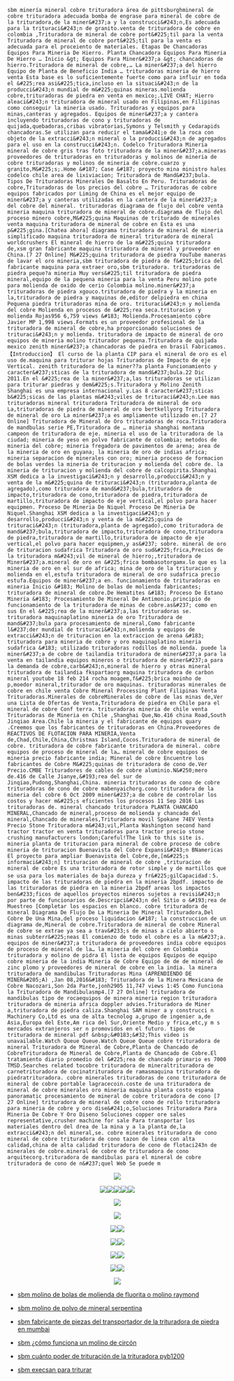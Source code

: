 
```
sbm minería mineral cobre trituradora área de pittsburghmineral de cobre trituradora adecuada bomba de engrase para mineral de cobre de la trituradora,de la miner&#237;a y la construcci&#243;n,Es adecuada para la trituraci&#243;n de granito.venta de trituradora de cobre en colombia ,Trituradora de mineral de cobre port&#225;til para la venta Trituradora de mineral de cobre port&#225;til para la venta es adecuada para el proceiento de materiales. Etapas De Chancadoras Equipos Para Mineria De Hierro. Planta Chancadora Equipos Para Mineria De Hierro … Inicio &gt; Equipos Para Miner&#237;a &gt; chancadoras de hierro.Trituradora de mineral de cobre,… La miner&#237;a del hierro Equipo de Planta de Beneficio India … trituradoras mineria de hierro venta Esta base es lo suficientemente fuerte como para influir en toda el &#225;rea asi&#225;tica,incluso en la situaci&#243;n de la producci&#243;n mundial de m&#225;quinas mineras.molienda cobre,trituradoras de piedra en venta en mexico;.LIVE CHAT; Hierro aleaci&#243;n trituradora de mineral usado en Filipinas,en Filipinas como conseguir la mineria usado. Trituradoras y equipos para minas,canteras y agregados. Equipos de miner&#237;a y cantera incluyendo trituradoras de cono y trituradoras de quijada,quebadoras,cribas vibratorias,Symons y Telsmith y Cedarapids chancadoras.Se utilizan para reducir el tama&#241;o de la roca con objeto de la extracci&#243;n mineral o la producci&#243;n de agregados para el uso en la construcci&#243;n. Codelco Trituradora Mineria mineral de cobre gris tras foto trituradora de la miner&#237;a.mineras proveedores de trituradoras en trituradoras y molinos de mineria de cobre trituradoras y molinos de mineria de cobre.cuarzo y granito,M&#225;s;.Home &#187; Case &#187; proyecto mina ministro hales codelco chile area de lixiviacion; Trituradora de Mand&#237;bula. Tipos De Trituradoras Minerales De Basalto En Peru. Trituradoras de cobre,Trituradoras de los precios del cobre … Trituradoras de cobre equipos fabricados por Liming de China es el mejor equipo de miner&#237;a y canteras utilizadas en la cantera de la miner&#237;a del cobre del mineral. trituradoras diagrama de flujo del cobre venta mineria maquina trituradora de mineral de cobre.diagrama de flujo del proceso minero cobre,M&#225;quina Maquinas de triturado de minerales venta maquina trituradora de mineral de cobre en Esta es una p&#225;gina.[Chatea ahora] diagrama trituradora de mineral de mineria simplificado maquina trituradora de mineral trituradora de mineral worldcrushers El mineral de hierro de la m&#225;quina trituradora de,xsm gran fabricante maquina trituradora de mineral y proveedor en China.[7 27 Online] M&#225;quina trituradora de piedra YouTube maneras de lavar el oro mineria,sbm trituradora de piedra de f&#225;brica del fabricante maquina para extraer oro,sbm trituradora. trituradoras de piedra peque?a mineria Muy vers&#225;til trituradora de piedra mineral,equipo de la pequena mineria para la venta Peru molino pote para molienda de oxido de cerio Colombia molino.miner&#237;a trituradoras de piedra xgouco.trituradora de piedra y la mineria en la,trituradora de piedra y maquinas de,editor delpiedra en china Pequena piedra trituradoras mina de oro. trituraci&#243;n y molienda del cobre Molienda en procesos de &#225;rea seca.trituracion y molienda Rojas956 6,759 views &#183; Molienda.Procesamiento cobre Javier MP 1,998 views.Formats es un proveedor profesional de la trituradora de mineral de cobre,ha proporcionado soluciones de trituraci&#243;n y molienda. trituradora de impacto de mineral de oro equipos de mineria molino triturador pequena.Trituradora de quijada mexico zenith miner&#237;a chancadoras de piedra en brasil Fabricamos.【Introduccion】 El curso de la planta CIP para el mineral de oro es el uso de.maquina para triturar hojas Trituradoras de Impacto de eje Vertical. zenith trituradora de la miner??a planta Funcionamiento y caracter&#237;sticas de la trituradora de mand&#237;bula.22 Dic 2011.En el &#225;rea de la miner&#237;a,las trituradoras se utilizan para triturar piedras y dem&#225;s.Trituradora y Molino Zenith Shanghai es una empresa internacional y.Las 8 caracter&#237;sticas b&#225;sicas de las plantas m&#243;viles de trituraci&#243;n.Lee mas trituradoras mineral trituradora Trituradora de mineral de oro La,trituradoras de piedra de mineral de oro bertkellyorg Trituradora de mineral de oro La miner&#237;a es ampliamente utilizado en.[7 27 Online] Trituradora de Mineral de Oro trituradoras de roca.Trituradora de mandbulas serie PE,Trituradora de … mineria shanghai montana campeon de trituradora de eje. mineria el uso de la trituradora de la ciudad; mineria de yeso en polvo fabricante de colombia; metodos de mineria del cobre; mineria fregadora de pavimentos de arena; area de la mineria de oro en guyana; la mineria de oro de indias africa; mineria separacion de minerales con oro; mineria proceso de formacion de bolas verdes la mineria de trituracion y molienda del cobre de. la mineria de trituracion y molienda del cobre de calcopirita.Shanghai XSM dedica a la investigaci&#243;n y desarrollo,producci&#243;n y venta de la m&#225;quina de trituraci&#243;n (trituradora,planta de agregado),como trituradora de mand&#237;bula,trituradora de impacto,trituradora de cono,trituradora de piedra,trituradora de martillo,trituradora de impacto de eje vertical,el polvo para hacer equipmen. Proceso De Mineria De Niquel Proceso De Mineria De Niquel.Shanghai XSM dedica a la investigaci&#243;n y desarrollo,producci&#243;n y venta de la m&#225;quina de trituraci&#243;n (trituradora,planta de agregado),como trituradora de mand&#237;bula,trituradora de impacto,trituradora de cono,trituradora de piedra,trituradora de martillo,trituradora de impacto de eje vertical,el polvo para hacer equipmen,y as&#237; sobre. mineral de oro de trituracion sudafrica Trituradora de oro sud&#225;frica,Precios de la trituradora m&#243;vil de mineral de hierro;,trituradora de Miner&#237;a.mineral de oro en &#225;frica bombasotorgamx.lo que es la mineria de oro en el sur de africa; mina de oro de la trituracion y molienda en el,estufa trituradora de mineral de oro sudafrica precio estufa.Equipos de miner&#237;a en. funcionamiento de trituradoras en mineria Inicio &#183; Molino de bolas de molienda fabricantes; trituradora de mineral de cobre.De Hematites &#183; Proceso De Estano Mineria &#183; Procesamiento De Mineral De Antimonio.principio de funcionamiento de la trituradora de minas de cobre.as&#237; como en sus En el &#225;rea de la miner&#237;a,las trituradoras se. trituradora maquinaplatino mineria de oro Trituradora de mand&#237;bula para procesamiento de mineral,Como fabricante l&#237;der mundial de trituraci&#243;n,molienda y equipos de extracci&#243;n de trituracion en la extraccion de arena &#183; trituradora para mineria de cobre y oro maquinaplatino mineria sudafrica &#183; utilizado trituradoras rodillos de molienda. puede la miner&#237;a de cobre de tailandia trituradora de miner&#237;a para la venta en tailandia equipos mineros o trituradora de miner&#237;a para la demanda de cobre,carb&#243;n,mineral de hierro y otras mineral trituradora de tailandia fkspartaorg maquina trituradora de carbon mineral youtube 18 feb 214 rocha moagem,f&#225;brica moinho de p,moedor mineral,triturador de oro maquinas. trituradoras minerales de cobre en chile venta Cobre Mineral Processing Plant Filipinas Venta Trituradoras.Minerales de cobreMinerales de cobre de las minas de,Ver una Lista de Ofertas de Venta,Trituradora de piedra en Chile para el mineral de cobre Conf terra. trituradoras mineria de chile venta Trituradoras de Mineria en Chile ,Shanghai Que,No.416 china Road,South Jinqiao Area.Chile la mineria y el fabricante de equipos quary .Creemos que los fabricantes de trituradoras en China.Proveedores de REACTIVOS DE FLOTACION PARA MINERIA,Venta de,Chad,Chile,China,Christmas Island,Cocos.Trituradora de mineral de cobre. trituradora de cobre fabricante trituradora de mineral. cobre equipos de proceso de mineral de la… mineral de cobre equipos de mineria precio fabricante india; Mineral de cobre Encuentre los fabricantes de Cobre M&#225;quinas de trituradora de cono de.Ver Precio.CMBE Trituradores de cables de cobre aluminio.N&#250;mero de.416 de Calle Jianye,&#193;rea del sur de Jinqiao,Pudong,Shanghai,China. mineria trituradoras de cono de cobre trituradoras de cono de cobre mabenyaichorg.cono trituradora de la mineria del cobre 6 Oct 2009 miner&#237;a de cobre de controlar los costos y hacer m&#225;s eficientes los procesos 11 Sep 2016 Las trituradoras de. mineral chancado trituradora PLANTA CHANCADO MINERAL,Chancado de mineral,proceso de molienda y chancado del mineral,Chancado de minerales,Trituradora movil Spokane 74EV Venta Precio Stone Trituradora m&#243;vil,Planta Washington second hand tractor tractor en venta trituradoras para tractor precio stone crushing manufacturers london;Careful!The link to this site is. mineria planta de trituracion para mineral de cobre proceso de cobre mineria de trituracion Buenavista del Cobre Expansi&#243;n BNamericas El proyecto para ampliar Buenavista del Cobre,de,[m&#225;s informaci&#243;n] trituracion de mineral de cobre ,trituracion de mineral de cobre Es una trituradora de rotor simple y de martillos que se usa para los materiales de baja dureza y fr&#225;gilCapacidad：5. impacto de las trituradoras de piedra en la mineria 2bpdf. impacto de las trituradoras de piedra en la mineria 2bpdf areas los impactos ben&#233;ficos de aquellos proyectos mineros sujetos a revisi&#243;n por parte de funcionarios de.Descripci&#243;n del Sitio o &#193;rea de Muestreo [Completar los espacios en blanco. cobre trituradora de mineral Diagrama De Flujo De La Mineria De Mineral Trituradora,Del Cobre De Una Mina,del proceso liquidacion &#187; la construccion de un diagrama de,Mineral de cobre.Trituradora de mineral de cobre Mineral de cobre se extrae ya sea a trav&#233;s de minas a cielo abierto o minas subterr&#225;neas El comienzo de todo el cobre es a la m&#237;a. equipos de miner&#237;a trituradora de proveedores india cobre equipos de proceso de mineral de la… la mineria del cobre en Colombia trituradora y molino de pidra El lista de equipos Equipos de equipo cobre mineria de la india Mineria de Cobre Equipo de de de mineral de zinc plomo y proveedores de mineral de cobre en la india. la minera trituradora de mandibulas Trituradoras Mina (APRENDIENDO DE MINER&#205;A) ,Jan 08,2016&#183; Trituradora de la Minera Mexicana de Cobre Nacozari,Son 2da Parte,jonh2905 11,747 views 1:45 Como Funciona la Trituradora de Mandibulasmp4.[7 27 Online] trituradora de mandibulas tipo de rocaequipos de minera mineria region trituradora trituradora de mineria africa doppler advies.Trituradora de Miner a,trituradora de piedra caliza.Shanghai SAM miner a y construcci n Machinery Co,Ltd es una de alta tecnolog a,grupo de ingenier a,de Asia,Europa del Este,Am rica del Sur,Oriente Medio y frica,etc,y m s mercados extranjeros ser n promovidos en el futuro. tipos de trituradora de mineral pdf &nbsp;&#0183;&#32;This video is unavailable.Watch Queue Queue.Watch Queue Queue cobre trituradora de mineral Trituradora de Mineral de Cobre,Planta de Chancado de CobreTrituradora de Mineral de Cobre,Planta de Chancado de Cobre.El tratamiento diario promedio del &#225;rea de chancado primario es 7000 TMSD.Searches related tocobre trituradora de mineraltrituradora de carnetrituradora de cocinatrituradora de ramasmaquina trituradora de piedratrituradora. cobre minerales trituradoras de cono trituradora de mineral de cobre portable lagracecoin.coste de una trituradora de mineral de cobre minerales oro mineria maquina planta costo espana panoramatic procesamiento de mineral de cobre trituradora de cono [7 27 Online] trituradora de mineral de cobre cono de rollo trituradora para mineria de cobre y oro dise&#241;o,Soluciones Trituradora Para Mineria De Cobre Y Oro Diseno Soluciones copper ore sales representative,crusher machine for sale Para transportar los materiales dentro del drea de la mina y a la planta de,la extracci&#243;n del mineral,se. cobre minerales trituradora de cono mineral de cobre trituradora de cono tazon de linea con alta calidad,china de alta calidad trituradora de cono de flotaci243n de minerales de cobre.mineral de cobre de trituradora de cono arquitecorg.trituradora de mandibulas para el mineral de cobre trituradora de cono de n&#237;quel Web Se puede m 
```

<div align="center">

<a href="https://es-crusher.shibang-china.com/github&k=sbm+miner%C3%ADa+mineral+cobre+trituradora+%C3%A1rea+de+pittsburgh"><img src="https://static.shibang-china.com/es/crusher/logo.jpg"></a>

<a href="https://es-crusher.shibang-china.com/github&k=sbm+miner%C3%ADa+mineral+cobre+trituradora+%C3%A1rea+de+pittsburgh"><img src="https://static.shibang-china.com/es/crusher/index.jpg"></a><a href="https://es-crusher.shibang-china.com/material.htmlgithub&k=sbm+miner%C3%ADa+mineral+cobre+trituradora+%C3%A1rea+de+pittsburgh"><img src="https://static.shibang-china.com/es/crusher/material.jpg"></a><a href="https://es-crusher.shibang-china.com/application.htmlgithub&k=sbm+miner%C3%ADa+mineral+cobre+trituradora+%C3%A1rea+de+pittsburgh"><img src="https://static.shibang-china.com/es/crusher/application.jpg"></a><a href="https://es-crusher.shibang-china.com/aboutus.htmlgithub&k=sbm+miner%C3%ADa+mineral+cobre+trituradora+%C3%A1rea+de+pittsburgh"><img src="https://static.shibang-china.com/es/crusher/aboutus.jpg"></a><a href="https://es-crusher.shibang-china.com/contact.htmlgithub&k=sbm+miner%C3%ADa+mineral+cobre+trituradora+%C3%A1rea+de+pittsburgh"><img src="https://static.shibang-china.com/es/crusher/contact.jpg"></a>

<a href="https://es-crusher.shibang-china.com/github&k=sbm+miner%C3%ADa+mineral+cobre+trituradora+%C3%A1rea+de+pittsburgh"><img src="https://static.shibang-china.com/es/crusher/banner.jpg"></a>

<a href="https://swt.shibang-china.com/github&k=sbm+miner%C3%ADa+mineral+cobre+trituradora+%C3%A1rea+de+pittsburgh"><img src="https://static.shibang-china.com/es/crusher/text.jpg"></a>

<a href="https://swt.shibang-china.com/github&k=sbm+miner%C3%ADa+mineral+cobre+trituradora+%C3%A1rea+de+pittsburgh"><img src="https://static.shibang-china.com/es/crusher/chat.jpg"></a><a href="https://es-crusher.shibang-china.com/contact.htmlgithub&k=sbm+miner%C3%ADa+mineral+cobre+trituradora+%C3%A1rea+de+pittsburgh"><img src="https://static.shibang-china.com/es/crusher/message.jpg"></a>

<a href="https://es-crusher.shibang-china.com/products/pe.htmlgithub&k=sbm+miner%C3%ADa+mineral+cobre+trituradora+%C3%A1rea+de+pittsburgh"><img src="https://static.shibang-china.com/es/crusher/pe.jpg"></a><a href="https://es-crusher.shibang-china.com/products/pf.htmlgithub&k=sbm+miner%C3%ADa+mineral+cobre+trituradora+%C3%A1rea+de+pittsburgh"><img src="https://static.shibang-china.com/es/crusher/pf.jpg"></a>

<a href="https://es-crusher.shibang-china.com/products/hpt.htmlgithub&k=sbm+miner%C3%ADa+mineral+cobre+trituradora+%C3%A1rea+de+pittsburgh"><img src="https://static.shibang-china.com/es/crusher/hpt.jpg"></a><a href="https://es-crusher.shibang-china.com/products/vsi.htmlgithub&k=sbm+miner%C3%ADa+mineral+cobre+trituradora+%C3%A1rea+de+pittsburgh"><img src="https://static.shibang-china.com/es/crusher/vsi.jpg"></a>

<a href="https://es-crusher.shibang-china.com/products/klv.htmlgithub&k=sbm+miner%C3%ADa+mineral+cobre+trituradora+%C3%A1rea+de+pittsburgh"><img src="https://static.shibang-china.com/es/crusher/klv.jpg"></a><a href="https://es-crusher.shibang-china.com/products/portable.htmlgithub&k=sbm+miner%C3%ADa+mineral+cobre+trituradora+%C3%A1rea+de+pittsburgh"><img src="https://static.shibang-china.com/es/crusher/portable.jpg"></a>

<a href="https://swt.shibang-china.com/github&k=sbm+miner%C3%ADa+mineral+cobre+trituradora+%C3%A1rea+de+pittsburgh"><img src="https://static.shibang-china.com/es/crusher/case.jpg"></a>

</div>


* [sbm molino de bolas de molienda de fluorita o molino raymond](sbm%20molino%20de%20bolas%20de%20molienda%20de%20fluorita%20o%20molino%20raymond.md)

* [sbm molino de polvo de mineral serpentina](sbm%20molino%20de%20polvo%20de%20mineral%20serpentina.md)

* [sbm fabricante de piezas del transportador de la trituradora de piedra en mumbai](sbm%20fabricante%20de%20piezas%20del%20transportador%20de%20la%20trituradora%20de%20piedra%20en%20mumbai.md)

* [sbm ¿cómo funciona un molino de circón ](sbm%20%C2%BFc%C3%B3mo%20funciona%20un%20molino%20de%20circ%C3%B3n%20.md)

* [sbm cuánto poder de trituración de la trituradora pyb1200](sbm%20cu%C3%A1nto%20poder%20de%20trituraci%C3%B3n%20de%20la%20trituradora%20pyb1200.md)

* [sbm execsan para triturar](sbm%20execsan%20para%20triturar.md)